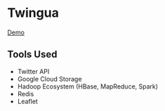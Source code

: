 # Twingua

[Demo](https://www.youtube.com/watch?v=uWDh2CGj-ao&feature=youtu.be)

## Tools Used
- Twitter API
- Google Cloud Storage
- Hadoop Ecosystem (HBase, MapReduce, Spark)
- Redis
- Leaflet

